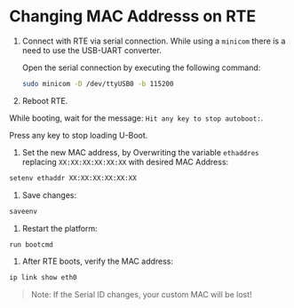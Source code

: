 # Changing MAC Addresss on RTE


1. Connect with RTE via serial connection. While using a
   `minicom` there is a need to use the USB-UART converter.

   Open the serial connection by executing the following command:
    
    ```bash
    sudo minicom -D /dev/ttyUSB0 -b 115200 
    ```

2. Reboot RTE.

  While booting, wait for the message: `Hit any key to stop autoboot:`.

  Press any key to stop loading U-Boot.

1. Set the new MAC address, by Overwriting the variable `ethaddres` 
  replacing `XX:XX:XX:XX:XX:XX` with desired MAC Address:

  ```bash
  setenv ethaddr XX:XX:XX:XX:XX:XX
  ```

1. Save changes:

  ```bash
  saveenv
  ```

1. Restart the platform:

  ```bash
  run bootcmd
  ```

1. After RTE boots, verify the MAC address:

  ```bash
  ip link show eth0
  ```

> Note: If the Serial ID changes, your custom MAC will be lost!

